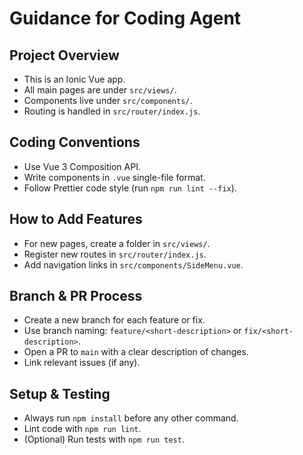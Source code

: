 # Guidance for Coding Agent

## Project Overview
- This is an Ionic Vue app.
- All main pages are under `src/views/`.
- Components live under `src/components/`.
- Routing is handled in `src/router/index.js`.

## Coding Conventions
- Use Vue 3 Composition API.
- Write components in `.vue` single-file format.
- Follow Prettier code style (run `npm run lint --fix`).

## How to Add Features
- For new pages, create a folder in `src/views/`.
- Register new routes in `src/router/index.js`.
- Add navigation links in `src/components/SideMenu.vue`.

## Branch & PR Process
- Create a new branch for each feature or fix.
- Use branch naming: `feature/<short-description>` or `fix/<short-description>`.
- Open a PR to `main` with a clear description of changes.
- Link relevant issues (if any).

## Setup & Testing
- Always run `npm install` before any other command.
- Lint code with `npm run lint`.
- (Optional) Run tests with `npm run test`.